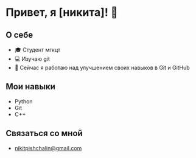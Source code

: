 # Привет, я [никита]! 👋

## О себе
- 🎓 Студент мгкцт
- 💻 Изучаю git
- 🌱 Сейчас я работаю над улучшением своих навыков в Git и GitHub

## Мои навыки
- Python
- Git
- C++

## Связаться со мной
- nikitpishchalin@gmail.com
